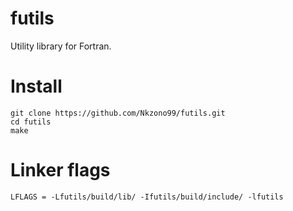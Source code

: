 # futils
Utility library for Fortran.

# Install
```
git clone https://github.com/Nkzono99/futils.git
cd futils
make
```

# Linker flags
```
LFLAGS = -Lfutils/build/lib/ -Ifutils/build/include/ -lfutils
```
